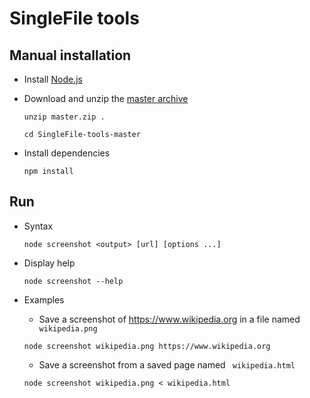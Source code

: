 # SingleFile tools

## Manual installation

- Install [Node.js](https://nodejs.org)

- Download and unzip the [master archive](https://github.com/gildas-lormeau/SingleFile-tools/archive/master.zip)

  `unzip master.zip .`

  `cd SingleFile-tools-master`

- Install dependencies
  
  `npm install`  
  
## Run

- Syntax
 
  `node screenshot <output> [url] [options ...]`

- Display help

  `node screenshot --help`

- Examples

  - Save a screenshot of https://www.wikipedia.org in a file named ` wikipedia.png`

  `node screenshot wikipedia.png https://www.wikipedia.org`

  - Save a screenshot from a saved page named ` wikipedia.html`

  `node screenshot wikipedia.png < wikipedia.html`